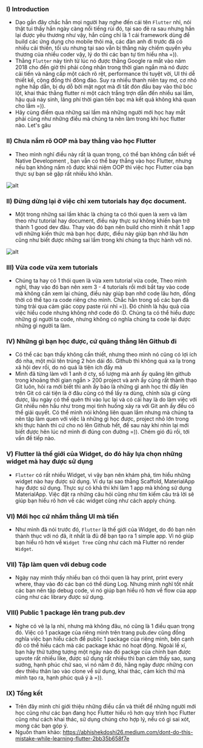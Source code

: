 ### I) Introduction 
- Dạo gần đây chắc hẳn mọi người hay nghe đến cái tên ```Flutter``` nhỉ, nói thật tui thấy hắn ngày càng nổi tiếng rùi đó, tại sao đẻ ra sau nhưng hắn lại được yêu thương như vậy, hắn cũng chỉ là 1 cái framework dùng để build các ứng dụng cho mobile thôi mà, các đàn anh đi trước đã có nhiều cải thiến, tối ưu nhưng tại sao vẫn bị thằng này chiếm quyền yêu thương của nhiều coder vậy, lý do thì các bạn tự tìm hiểu nha =)).
- Thằng ```Flutter``` này tính từ lúc nó được thằng Google ra mắt vào năm 2018 cho đến giờ thì phải công nhận trong thời gian ngắn mà nó được cải tiến và nâng cấp một cách rõ rệt, performance thì tuyệt vời, UI thì dễ thiết kế, cộng đồng thì đông đảo. Suy ra nhiều thanh niên tay mơ, cơ nhỏ nghe hấp dẫn, bị dụ dỗ bởi mật ngọt mà đi tắt đón đầu bay vào thử bóc lột, khai thác thằng flutter ni một cách trắng trợn dẫn đến nhiều sai lầm, hậu quả nảy sinh, lãng phí thời gian tiền bạc mà kết quả không khả quan cho lắm =)).
- Hãy cùng điểm qua những sai lầm mà những người mới học hay mắt phải cũng như những điều mà chúng ta nên làm trong khi học flutter nào. Let's gâu
### II) Chưa nắm rõ OOP mà bay thẳng vào học Flutter
- Theo mình nghĩ điều này rất là quan trọng, có thể bạn không cần biết về Native Development , bạn vẫn có thể bay thẳng vào học Flutter, nhưng nếu bạn không nắm rõ được khái niệm OOP thì việc học Flutter của bạn thực sự bạn sẽ gặp rất nhiều khó khăn.

![alt](https://media.giphy.com/media/d2lcHJTG5Tscg/giphy.gif)
### II) Đừng dừng lại ở việc chỉ xem tutorials hay đọc document.
- Một trong những sai lầm khác là chúng ta có thói quen là xem và làm theo như tutorial hay document, điều này thực sự không khiến bạn trở thành 1 good dev đâu. Thay vào đó bạn nên build cho mình ít nhất 1 app với những kiến thức mà bạn học được, điều này giúp bạn nhớ lâu hơn cũng như biết được những sai lầm trong khi chúng ta thực hành với nó.

![alt](https://media.giphy.com/media/cir4yci4imK6CB9lAB/giphy.gif)
### III) Vừa code vừa xem tutorials
- Chúng ta hay có 1 thói quen là vừa xem tutorial vừa code, Theo mình nghĩ, thay vào đó bạn nên xem 3 - 4 tutorials rồi mới bắt tay vào code mà không cần xem lại chúng, điều này giúp bạn nhớ code lâu hơn, đồng thời có thể tạo ra code riêng cho mình. Chắc hẳn trong số các bạn đã từng trải qua cảm giác copy paste rùi nhỉ =)). Đó chính là hậu quả của việc hiểu code nhưng không nhớ code đó :D. Chúng ta có thể hiểu được những gì người ta code, nhưng không có nghĩa chúng ta code lại được những gì người ta làm.

### IV) Những gì bạn học được, cứ quăng thẳng lên Github đi
- Có thể các bạn thấy không cần thiết, nhưng theo mình nó cũng có lợi ích đó nha, một mũi tên trúng 2 hòn dái đó. Github thì không quá xa lạ trong xã hội dev rồi, do nó quá là tiện ích đấy mà
- Mình đã từng làm với 1 anh ở cty, số lượng mà anh ấy quăng lên github trong khoảng thời gian ngắn > 200 project và anh ấy cũng rất thành thạo Git luôn, hỏi ra mới biết thì anh ấy bảo là những gì anh học thì đẩy lên trên Git có cái tiện là ở đâu cũng có thể lấy ra dùng, chỉnh sửa gì cũng được, lâu ngày có thể quên thì vào lục lại và có cái hay là do làm việc với Git nhiều nên hầu như trong mọi tình huống xảy ra với Git anh ấy đều có thể giải quyết. Có thể mình nói không liên quan lắm nhưng mà chúng ta nên tập làm quen với việc là những  gì học được, project nhỏ lớn trong khi thực hành thì cứ cho nó lên Github hết, để sau này khi nhìn lại mới biết được hên lúc nớ mình đi đúng con đường =)). Chém gió đủ rồi, tới vấn đề tiếp nào.

### V) Flutter là thế giới của Widget, do đó hãy lựa chọn những widget mà hay được sử dụng
- ```Flutter``` có rất nhiều Widget, vì vậy bạn nên khám phá, tìm hiểu những widget nào hay được sử dụng. Ví dụ tại sao thằng Scaffold, MaterialApp hay được sử dụng. Thực sự có khả thi khi làm 1 app mà không sử dụng MaterialApp. Việc đặt ra những câu hỏi cũng như tìm kiếm câu trả lời sẽ giúp bạn hiểu rõ hơn về các widget cũng như cách apply chúng.
### VI) Mới học cứ nhắm thẳng UI mà tiến
- Như mình đã nói trước đó, ```Flutter``` là thế giới của Widget, do đó bạn nên thành thục với nó đã, ít nhất là đủ để bạn tạo ra 1 simple app. Vì nó giúp bạn hiểu rõ hơn về ```Widget Tree``` cũng như cách mà Flutter nó render ```Widget```.
### VII) Tập làm quen với debug code
- Ngày nay mình thấy nhiều bạn có thói quen là hay print, print every where, thay vào đó các bạn có thể dùng Log. Nhưng mình nghĩ tốt nhất các bạn nên tập debug code, vì nó giúp bạn hiểu rõ hơn về flow của app cũng như các library được sử dụng.
### VIII) Public 1 package lên trang pub.dev
- Nghe có vẻ lạ lạ nhỉ, nhưng mà không đâu, nó cũng là 1 điều quan trọng đó. Việc có 1 package của riêng mình trên trang pub.dev cũng đồng nghĩa việc bạn hiểu cách để public 1 package của riêng mình, bên cạnh đó có thể hiểu cách mà các package khác nó hoạt động. Ngoài lề xí, bạn hãy thử tưởng tượng một ngày nào đó packge của chính bạn được upvote rất nhiều like, được sử dụng rất nhiều thì bạn cảm thấy sao, sung sướng, hạnh phúc chứ sao, vì nó nằm ở đó, hằng ngày được những con dev thiêu thân lao vào clone về sử dụng, khai thác, cảm kích thứ mà  mình tạo ra, hạnh phúc quá ý à =)).
### IX) Tổng kết
- Trên đây mình chỉ giới thiệu những điều cần và thiết để những người mới học cũng như các bạn đang học Flutter hiểu rõ hơn quy trình học Flutter cũng như cách khai thác, sử dụng chúng cho hợp lý, nếu có gì sai xót, mong các bạn góp ý.
- Nguồn tham khảo: https://abhishekdoshi26.medium.com/dont-do-this-mistake-while-learning-flutter-2bb35b658f7e